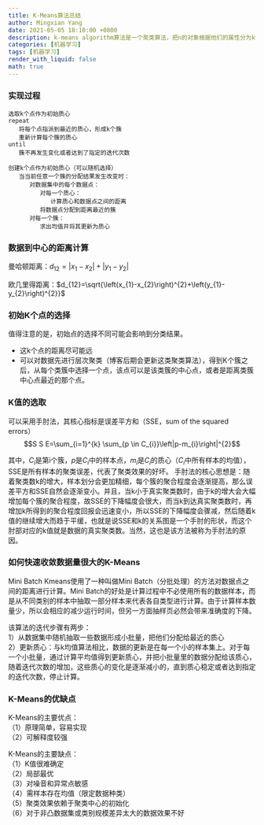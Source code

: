 ```yaml
---
title: K-Means算法总结
author: Mingxian Yang
date: 2021-05-05 18:10:00 +0800
description: k-means algorithm算法是一个聚类算法，把n的对象根据他们的属性分为k个分割(k < n)。它与处理混合正态分布的最大期望算法很相似，因为他们都试图找到数据中自然聚类的中心。它假设对象属性来自于空间向量，并且目标是使各个群组内部的均方误差总和最小。
categories: [机器学习]
tags: [机器学习]
render_with_liquid: false
math: true
---
```




### 实现过程
```
选取k个点作为初始质心
repeat
   将每个点指派到最近的质心，形成k个簇
   重新计算每个簇的质心
until
   簇不再发生变化或者达到了指定的迭代次数
```


```
创建k个点作为初始质心（可以随机选择）
   当当前任意一个簇的分配结果发生改变时：
      对数据集中的每个数据点：
         对每一个质心：
            计算质心和数据点之间的距离
         将数据点分配到距离最近的簇
      对每一个簇：
         求出均值并将其更新为质心
```

### 数据到中心的距离计算
曼哈顿距离：$d_{12}=\left|x_{1}-x_{2}\right|+\left|y_{1}-y_{2}\right|$  

欧几里得距离：$d_{12}=\sqrt{\left(x_{1}-x_{2}\right)^{2}+\left(y_{1}-y_{2}\right)^{2}}$  

### 初始K个点的选择
值得注意的是，初始点的选择不同可能会影响到分类结果。  
- 这k个点的距离尽可能远
- 可以对数据先进行层次聚类（博客后期会更新这类聚类算法），得到K个簇之后，从每个类簇中选择一个点，该点可以是该类簇的中心点，或者是距离类簇中心点最近的那个点。
  
### K值的选取
可以采用手肘法，其核心指标是误差平方和（SSE，sum of the squared errors）  
$$S S E=\sum_{i=1}^{k} \sum_{p \in C_{i}}\left|p-m_{i}\right|^{2}$$ 

其中，$C_{i}$是第i个簇，$p$是$C_{i}$中的样本点，$m_i$是$C_{i}$的质心（$C_{i}$中所有样本的均值），SSE是所有样本的聚类误差，代表了聚类效果的好坏。
手肘法的核心思想是：随着聚类数k的增大，样本划分会更加精细，每个簇的聚合程度会逐渐提高，那么误差平方和SSE自然会逐渐变小。并且，当k小于真实聚类数时，由于k的增大会大幅增加每个簇的聚合程度，故SSE的下降幅度会很大，而当k到达真实聚类数时，再增加k所得到的聚合程度回报会迅速变小，所以SSE的下降幅度会骤减，然后随着k值的继续增大而趋于平缓，也就是说SSE和k的关系图是一个手肘的形状，而这个肘部对应的k值就是数据的真实聚类数。当然，这也是该方法被称为手肘法的原因。

### 如何快速收敛数据量很大的K-Means
Mini Batch Kmeans使用了一种叫做Mini Batch（分批处理）的方法对数据点之间的距离进行计算。Mini Batch的好处是计算过程中不必使用所有的数据样本，而是从不同类别的样本中抽取一部分样本来代表各自类型进行计算。由于计算样本数量少，所以会相应的减少运行时间，但另一方面抽样页必然会带来准确度的下降。  

该算法的迭代步骤有两步：  
1）从数据集中随机抽取一些数据形成小批量，把他们分配给最近的质心  
2）更新质心：与k均值算法相比，数据的更新是在每一个小的样本集上。对于每一个小批量，通过计算平均值得到更新质心，并把小批量里的数据分配给该质心，随着迭代次数的增加，这些质心的变化是逐渐减小的，直到质心稳定或者达到指定的迭代次数，停止计算。

### K-Means的优缺点
K-Means的主要优点：  
（1）原理简单，容易实现  
（2）可解释度较强  

K-Means的主要缺点：  
（1）K值很难确定  
（2）局部最优  
（3）对噪音和异常点敏感  
（4）需样本存在均值（限定数据种类）  
（5）聚类效果依赖于聚类中心的初始化  
（6）对于非凸数据集或类别规模差异太大的数据效果不好  
